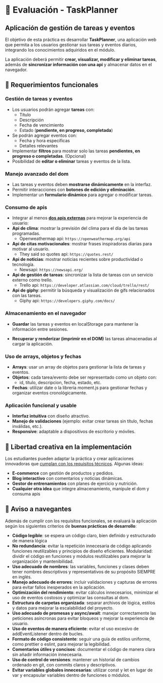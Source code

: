 # 🚀 Evaluación - TaskPlanner

## Aplicación de gestión de tareas y eventos
El objetivo de esta práctica es desarrollar **TaskPlanner**, una aplicación web que permita a los usuarios gestionar sus tareas y eventos diarios, integrando los conocimientos adquiridos en el módulo.

La aplicación deberá permitir **crear, visualizar, modificar y eliminar tareas**, además de **sincronizar información con una api** y almacenar datos en el navegador.

## 🔧 Requerimientos funcionales
### Gestión de tareas y eventos
- Los usuarios podrán agregar **tareas** con:
    - Título
    - Descripción
    - Fecha de vencimiento
    - Estado (**pendiente, en progreso, completada**)
- Se podrán agregar eventos con:
    - Fecha y hora específicas
    - Detalles relevantes
- Implementar **filtros** para mostrar solo las tareas **pendientes, en progreso o completadas**. (Opcional)
- Posibilidad de **editar o eliminar** tareas y eventos de la lista.

### Manejo avanzado del dom
- Las tareas y eventos deben **mostrarse dinámicamente** en la interfaz.
- Permitir interacciones con **botones de edición y eliminación**.
- Implementar un **formulario dinámico** para agregar o modificar tareas.

### Consumo de apis
- Integrar al menos **<ins>dos apis externas</ins>** para mejorar la experiencia de usuario:
- **Api de clima**: mostrar la previsión del clima para el día de las tareas programadas.
    - Openweathermap api: `https://openweathermap.org/api`
- **Api de citas motivacionales**: mostrar frases inspiradoras diarias para motivar al usuario.
    - They said so quotes api: `https://quotes.rest/`
- **Api de noticias**: mostrar noticias recientes sobre productividad o tecnología.
    - Newsapi: `https://newsapi.org/`
- **Api de gestión de tareas**: sincronizar la lista de tareas con un servicio externo como trello.
    - Trello api: `https://developer.atlassian.com/cloud/trello/rest/`
- **Api de giphy**: permitir la búsqueda y visualización de gifs relacionados con las tareas.
    - Giphy api: `https://developers.giphy.com/docs/`

### Almacenamiento en el navegador
- **Guardar** las tareas y eventos en localStorage para mantener la información entre sesiones.

- **Recuperar y renderizar (imprimir en el DOM)** las tareas almacenadas al cargar la aplicación.

### Uso de arrays, objetos y fechas
- **Arrays**: usar un array de objetos para gestionar la lista de tareas y eventos.
- **Objetos**: cada tarea/evento debe ser representado como un objeto con:
    - id, titulo, descripcion, fecha, estado, etc.
- **Fechas**: utilizar date o la librería moment.js para gestionar fechas y organizar eventos cronológicamente.

### Aplicación funcional y usable
- **Interfaz intuitiva** con diseño atractivo.
- **Manejo de validaciones** (ejemplo: evitar crear tareas sin título, fechas inválidas, etc.).
- **Responsive**: adaptable a dispositivos de escritorio y móviles.

## 🫶 Libertad creativa en la implementación
Los estudiantes pueden adaptar la práctica y crear aplicaciones innovadoras que <ins>cumplan con los requisitos técnicos</ins>. Algunas ideas:
- **E-commerce** con gestión de productos y pedidos.
- **Blog interactivo** con comentarios y noticias dinámicas.
- **Gestor de entrenamientos** con planes de ejercicio y nutrición.
- **Cualquier otra idea** que integre almacenamiento, manipule el dom y consuma apis

## 🤠 Aviso a navegantes
Además de cumplir con los requisitos funcionales, se evaluará la aplicación según los siguientes criterios de **buenas prácticas de desarrollo**:
- **Código legible**: se espera un código claro, bien definido y estructurado de manera lógica
- **No redundancia**: evitar la repetición innecesaria de código aplicando funciones reutilizables y principios de diseño eficientes.
Modularidad: dividir el código en funciones y módulos reutilizables para mejorar la organización y mantenibilidad.
- **Uso adecuado de nombres**: las variables, funciones y clases deben tener nombres descriptivos y representativos de su propósito SIEMPRE en inglés.
- **Manejo adecuado de errores**: incluir validaciones y capturas de errores para evitar fallos inesperados en la aplicación.
- **Optimización del rendimiento**: evitar cálculos innecesarios, minimizar el uso de eventos costosos y optimizar las consultas al dom.
- **Estructura de carpetas organizada**: separar archivos de lógica, estilos y datos para mejorar la escalabilidad del proyecto.
- **Uso adecuado de promesas y async/await**: manejar correctamente las peticiones asíncronas para evitar bloqueos y mejorar la experiencia de usuario.
- **Uso de eventos de manera eficiente**: evitar el uso excesivo de addEventListener dentro de bucles.
- **Formato de código consistente**: seguir una guía de estilos uniforme, como prettier o eslint, para mejorar la legibilidad.
- **Comentarios útiles y concisos**: documentar el código de manera clara sin añadir información innecesaria.
- **Uso de control de versiones**: mantener un historial de cambios ordenado en git, con commits claros y descriptivos.
- **Evitar variables globales innecesarias**: utilizar const y let en lugar de var y encapsular variables dentro de funciones o módulos.